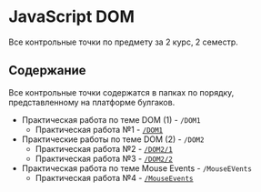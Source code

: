# JavaScript DOM
Все контрольные точки по предмету за 2 курс, 2 семестр.

## Содержание
Все контрольные точки содержатся в папках по порядку, представленному на платформе булгаков.

* Практическая работа по теме DOM (1) - `/DOM1`
    + Практическая работа №1 - [`/DOM1`](https://kotiasv.github.io/jsdom-2.2/DOM1)
* Практические работы по теме DOM (2) - `/DOM2`
    + Практическая работа №2 - [`/DOM2/1`](https://kotiasv.github.io/jsdom-2.2/DOM2/1)
    + Практическая работа №3 - [`/DOM2/2`](https://kotiasv.github.io/jsdom-2.2/DOM2/2)
* Практическая работа по теме Mouse Events - `/MouseEVents`
    + Практическая работа №4 - [`/MouseEvents`](https://kotiasv.github.io/jsdom-2.2/MouseEvents)
